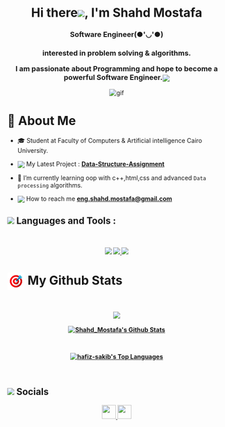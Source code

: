 <h1 align="center">Hi there<img src="https://i.postimg.cc/52gnS1gM/waving-hand.gif" width="35px">, I'm Shahd Mostafa</h1>
<h3 align="center">Software Engineer(●'◡'●)</h3>

<h3 align="center">
  <div align="center">
   <p>interested in problem solving & algorithms.</p>
</div>
I am passionate about Programming and hope to become a powerful Software Engineer.</em></strong><img src="https://i.postimg.cc/1X7dTyX7/smiling-face-with-halo.gif" width="35px" align="center"></h3>

<p align="center"><img src="https://i.pinimg.com/originals/2a/53/65/2a53651a35816f499270d8275fd5318f.gif" width=auto height=450px alt="gif"/></p>

# 🚀 About Me 
- 🎓 Student at Faculty of Computers & Artificial intelligence Cairo University.
- <img src="https://media.giphy.com/media/WUlplcMpOCEmTGBtBW/giphy.gif" width="30" align="center"> My Latest Project : **[Data-Structure-Assignment
](https://github.com/eng-Shahd-Mostafa/ICPC-assiut-university-sheet-1-solve)**

- 🌱 I’m currently learning oop with c++,html,css and advanced `Data processing` algorithms.
- <img src="https://i.postimg.cc/CxwVKhdy/airplane.gif" width="30" align="center"> How to reach me **eng.shahd.mostafa@gmail.com**

## <img src="https://media2.giphy.com/media/QssGEmpkyEOhBCb7e1/giphy.gif?cid=ecf05e47a0n3gi1bfqntqmob8g9aid1oyj2wr3ds3mg700bl&rid=giphy.gif" width ="25"><b> Languages and Tools :

  <br/>
<p align="center">
    <a href="https://cplusplus.com/" target="_blank"><img src="https://img.icons8.com/color/48/undefined/c-plus-plus-logo.png"/></a> 
    <a href="https://www.w3schools.com/html/default.asp" target="_blank"> <img src="https://img.icons8.com/color/48/000000/html-5.png"/> </a> 
    <a href="https://www.w3schools.com/css/" target="_blank"> <img src="https://img.icons8.com/color/48/000000/css3.png"/> </a> 
</p>

# <img src="https://github.com/Hafiz-Sakib/Hafiz-Sakib/blob/main/assets/animated%20emoji/direct_hit.gif?raw=true" width="40px" align="center"> My Github Stats

  <br/>
  <div align="center">

  <!-- Summary Graph Start -->

<p>
  <img src="https://github-profile-summary-cards.vercel.app/api/cards/profile-details?username=eng-shahd-mostafa&theme=github_dark&bg_color=0d1117"/>
</p>

<!-- Summary Graph End -->

<!-- Github Stats Start -->

<a href="https://github.com/eng-shahd-mostafa/github-readme-stats"><img alt="Shahd_Mostafa's Github Stats" src="https://readme-stats.clckblog.space/api?username=eng-shahd-mostafa&show_icons=true&count_private=true&theme=react&hide_border=true&bg_color=0d1117" /></a>

<!-- Github Stats End -->

   <br/>


<a href="https://github.com/hafiz-sakib/github-readme-stats"><img alt="hafiz-sakib's Top Languages" src="https://readme-stats.clckblog.space/api/top-langs/?username=eng-shahd-mostafa&langs_count=8&count_private=true&layout=compact&theme=react&hide_border=true&bg_color=0d1117" /></a>

</div>

  <br/>


## <img src="https://user-images.githubusercontent.com/74038190/235294016-6556559a-ed58-4ca6-a4c9-c307cbe0b6b7.gif" width="25"><b> Socials

<p align="center"> <a href="https://www.github.com/eng-shahd-mostafa" target="_blank" rel="noreferrer"> <picture> <source media="(prefers-color-scheme: dark)" srcset="https://raw.githubusercontent.com/danielcranney/readme-generator/main/public/icons/socials/github-dark.svg" /> <source media="(prefers-color-scheme: light)" srcset="https://raw.githubusercontent.com/danielcranney/readme-generator/main/public/icons/socials/github.svg" /> <img src="https://raw.githubusercontent.com/danielcranney/readme-generator/main/public/icons/socials/github.svg" width="32" height="32" /> </picture> </a>  <a href="https://www.linkedin.com/in/shahd-mostafa-844673318/" target="_blank" rel="noreferrer"> <picture> <source media="(prefers-color-scheme: dark)" srcset="https://raw.githubusercontent.com/danielcranney/readme-generator/main/public/icons/socials/linkedin-dark.svg" /> <source media="(prefers-color-scheme: light)" srcset="https://raw.githubusercontent.com/danielcranney/readme-generator/main/public/icons/socials/linkedin.svg" /> <img src="https://raw.githubusercontent.com/danielcranney/readme-generator/main/public/icons/socials/linkedin.svg" width="32" height="32" /> </picture> </a></p>


